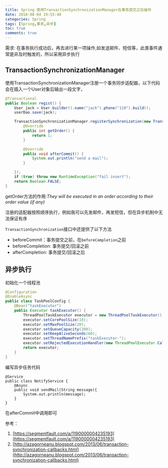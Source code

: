 ```yaml
---
title: Spring 使用TransactionSynchronizationManager在事务提交之后操作
date: 2018-08-04 19:55:40
categories: Spring
tags: [Spring,事务,异步]
toc: true
comments: true
---
```


需求: 在事务执行成功后，再去进行某一项操作,如发送邮件、短信等，此类事件通常是非及时触发的，所以采用异步执行

## TransactionSynchronizationManager

使用TransactionSynchronizationManager注册一个事务同步适配器，以下代码会在插入一个User对象后输出一段文字，

```java
@Transactional
public Boolean regist() {
    User jack = User.builder().name("jack").phone("110").build();
    userDao.save(jack);

    TransactionSynchronizationManager.registerSynchronization(new TransactionSynchronizationAdapter() {
        @Override
        public int getOrder() {
            return 1;
        }

        @Override
        public void afterCommit() {
            System.out.println("send a mail");
        }

    });
    if (true) throw new RuntimeException("fail insert");
    return Boolean.FALSE;
}
```

getOrder方法的作用:*They will be executed in an order according to their order value (if any)*

注册的适配器按照顺序执行，例如我可以先发邮件，再发短信，但在异步机制中无法保证有序



`TransactionSynchronization`接口中还提供了以下方法

* beforeCommit：事务提交之前，在`beforeCompletion`之前
* beforeCompletion: 事务提交/回滚之前
* afterCompletion: 事务提交/回滚之后

## 异步执行
初始化一个线程池

```java
@Configuration
@EnableAsync
public class TaskPoolConfig {
    @Bean("taskExecutor")
    public Executor taskExecutor() {
        ThreadPoolTaskExecutor executor = new ThreadPoolTaskExecutor();
        executor.setCorePoolSize(10);
        executor.setMaxPoolSize(20);
        executor.setQueueCapacity(200);
        executor.setKeepAliveSeconds(60);
        executor.setThreadNamePrefix("taskExecutor-");
        executor.setRejectedExecutionHandler(new ThreadPoolExecutor.CallerRunsPolicy());
        return executor;
    }
}
```
编写异步任务代码

```
@Service
public class NotifyService {
    @Async
    public void sendMail(String message){
        System.out.println(message);
    }
}
```
在afterCommit中调用即可

参考：

1. [https://segmentfault.com/a/1190000004235193](https://segmentfault.com/a/1190000004235193)
2. [http://azagorneanu.blogspot.com/2013/06/transaction-synchronization-callbacks.html](http://azagorneanu.blogspot.com/2013/06/transaction-synchronization-callbacks.html)

